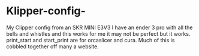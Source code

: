 # Klipper-config-
My Clipper config from an SKR MINI E3V3 
I have an ender 3 pro with all the bells and whistles and this works for me it may not be perfect but it works.
print_start and start_print are for orcaslicer and cura.
Much of this is cobbled together off many a website. 
